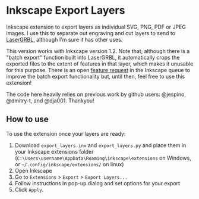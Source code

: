 # Inkscape Export Layers

Inkscape extension to export layers as individual SVG, PNG, PDF or JPEG images.
I use this to separate out engraving and cut layers to send to <a href="www.lasergrbl.com">LaserGRBL</a>, although I'm sure it has other uses. 

This version works with Inkscape version 1.2. Note that, although there is a "batch export" function built into LaserGRBL, it automatically crops the exported files to the extent of features in that layer, which makes it unusable for this purpose. There is an open <a href="https://gitlab.com/inkscape/inbox/-/issues/6714">feature request</a> in the Inkscape queue to improve the batch export functionality but, until then, feel free to use this extension!

The code here heavily relies on previous work by github users: @jespino, @dmitry-t, and @dja001. Thankyou!

## How to use

To use the extension once your layers are ready:

1.  Download `export_layers.inx` and `export_layers.py` and place them in your Inkscape extensions folder (`C:\Users\username\AppData\Roaming\inkscape\extensions` on Windows, or `~/.config/inkscape/extensions/` on linux)
1. Open Inkscape
1. Go to `Extensions` > `Export` > `Export Layers...`
1. Follow instructions in pop-up dialog and set options for your export
1. Click `Apply`.
